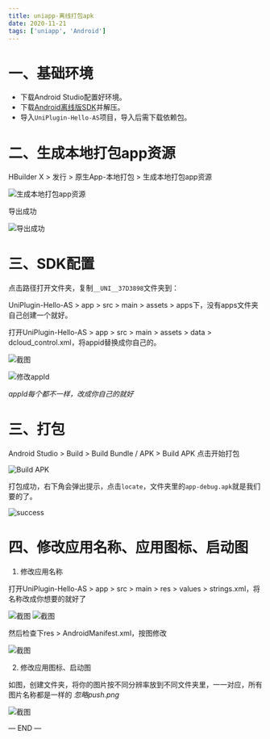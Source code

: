 ```yaml
---
title: uniapp-离线打包apk
date: 2020-11-21
tags: ['uniapp', 'Android']
---
```


# 一、基础环境
+ 下载Android Studio配置好环境。
+ 下载[Android离线版SDK](https://nativesupport.dcloud.net.cn/AppDocs/download/android?id=android-%e7%a6%bb%e7%ba%bfsdk-%e6%ad%a3%e5%bc%8f%e7%89%88)并解压。
+ 导入`UniPlugin-Hello-AS`项目，导入后需下载依赖包。

# 二、生成本地打包app资源
HBuilder X > 发行 > 原生App-本地打包 > 生成本地打包app资源

![生成本地打包app资源](/images/uni-app/01.jpg)

导出成功

![导出成功](/images/uni-app/02.jpg)

# 三、SDK配置

点击路径打开文件夹，复制`__UNI__37D3898`文件夹到：

UniPlugin-Hello-AS > app > src > main > assets > apps下，没有apps文件夹自己创建一个就好。

打开UniPlugin-Hello-AS > app > src > main > assets > data > dcloud_control.xml，将appid替换成你自己的。

![截图](/images/uni-app/03.jpg)

![修改appId](/images/uni-app/04.jpg)

*appId每个都不一样，改成你自己的就好*

# 三、打包
Android Studio > Build > Build Bundle / APK > Build APK
点击开始打包

![Build APK](/images/uni-app/05.jpg)

打包成功，右下角会弹出提示，点击`locate`，文件夹里的`app-debug.apk`就是我们要的了。

![success](/images/uni-app/06.jpg)

# 四、修改应用名称、应用图标、启动图
1. 修改应用名称

打开UniPlugin-Hello-AS > app > src > main > res > values > strings.xml，将名称改成你想要的就好了

![截图](/images/uni-app/07.jpg)
![截图](/images/uni-app/08.jpg)

然后检查下res > AndroidManifest.xml，按图修改

![截图](/images/uni-app/09.jpg)

2. 修改应用图标、启动图

如图，创建文件夹，将你的图片按不同分辨率放到不同文件夹里，一一对应，所有图片名称都是一样的
*忽略push.png*

![截图](/images/uni-app/10.jpg)

— END —
